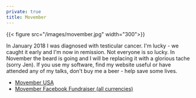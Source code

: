 ```yaml
---
private: true
title: Movember
---
```


{{< figure src="/images/movember.jpg" width="300">}}

In January 2018 I was diagnosed with testicular cancer. I'm lucky - we caught it early and I'm now in remission. Not everyone is so lucky. In November the beard is going and I will be replacing it with a glorious tache (sorry Jen). If you use my software, find my website useful or have attended any of my talks, don't buy me a beer - help save some lives.

- [Movember USA](https://mobro.co/grahamgilbert1985)
- [Movember Facebook Fundraiser (all currencies)](https://www.facebook.com/donate/274594717440860/)
